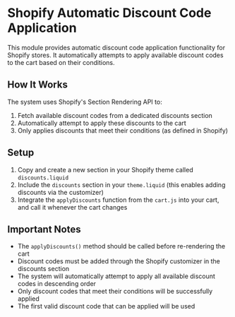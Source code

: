 # Shopify Automatic Discount Code Application

This module provides automatic discount code application functionality for Shopify stores. It automatically attempts to apply available discount codes to the cart based on their conditions.

## How It Works

The system uses Shopify's Section Rendering API to:
1. Fetch available discount codes from a dedicated discounts section
2. Automatically attempt to apply these discounts to the cart
3. Only applies discounts that meet their conditions (as defined in Shopify)

## Setup

1. Copy and create a new section in your Shopify theme called `discounts.liquid`
2. Include the `discounts` section in your `theme.liquid` (this enables adding discounts via the customizer)
3. Integrate the `applyDiscounts` function from the `cart.js` into your cart, and call it whenever the cart changes

## Important Notes

- The `applyDiscounts()` method should be called before re-rendering the cart
- Discount codes must be added through the Shopify customizer in the discounts section
- The system will automatically attempt to apply all available discount codes in descending order
- Only discount codes that meet their conditions will be successfully applied
- The first valid discount code that can be applied will be used
